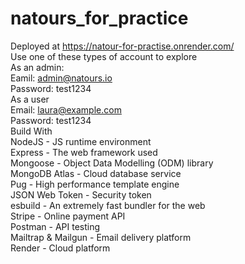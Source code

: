 ﻿# natours_for_practice
Deployed at https://natour-for-practise.onrender.com/  
Use one of these types of account to explore  
As an admin:  
Eamil: admin@natours.io  
Password: test1234  
As a user  
Email: laura@example.com  
Password: test1234  
Build With  
NodeJS - JS runtime environment  
Express - The web framework used  
Mongoose - Object Data Modelling (ODM) library  
MongoDB Atlas - Cloud database service  
Pug - High performance template engine  
JSON Web Token - Security token  
esbuild - An extremely fast bundler for the web  
Stripe - Online payment API  
Postman - API testing  
Mailtrap & Mailgun - Email delivery platform  
Render - Cloud platform  

